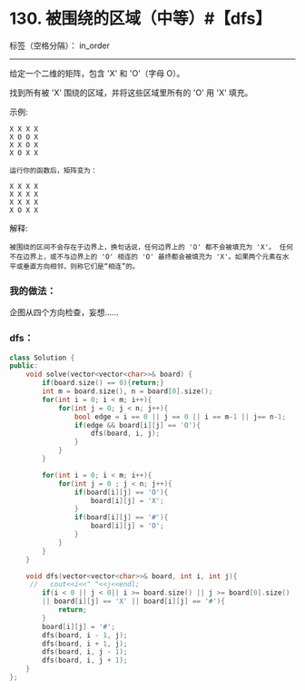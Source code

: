 ﻿# 130. 被围绕的区域（中等）#【dfs】

标签（空格分隔）： in_order

---
给定一个二维的矩阵，包含 'X' 和 'O'（字母 O）。

找到所有被 'X' 围绕的区域，并将这些区域里所有的 'O' 用 'X' 填充。

示例:

    X X X X
    X O O X
    X X O X
    X O X X
    
    运行你的函数后，矩阵变为：
    
    X X X X
    X X X X
    X X X X
    X O X X

解释:

    被围绕的区间不会存在于边界上，换句话说，任何边界上的 'O' 都不会被填充为 'X'。 任何不在边界上，或不与边界上的 'O' 相连的 'O' 最终都会被填充为 'X'。如果两个元素在水平或垂直方向相邻，则称它们是“相连”的。


### 我的做法：  
企图从四个方向检查，妄想……

### dfs：  
```C++
class Solution {
public:
    void solve(vector<vector<char>>& board) {
        if(board.size() == 0){return;}
        int m = board.size(), n = board[0].size();
        for(int i = 0; i < m; i++){
            for(int j = 0; j < n; j++){
                bool edge = i == 0 || j == 0 || i == m-1 || j== n-1;
                if(edge && board[i][j] == 'O'){
                    dfs(board, i, j);
                }
            }
        }

        for(int i = 0; i < m; i++){
            for(int j = 0 ; j < n; j++){
                if(board[i][j] == 'O'){
                    board[i][j] = 'X';
                }
                if(board[i][j] == '#'){
                    board[i][j] = 'O';
                }
            }
        }
    }

    void dfs(vector<vector<char>>& board, int i, int j){
     //   cout<<i<<" "<<j<<endl;
        if(i < 0 || j < 0|| i >= board.size() || j >= board[0].size()
        || board[i][j] == 'X' || board[i][j] == '#'){
            return;
        }
        board[i][j] = '#';
        dfs(board, i - 1, j);
        dfs(board, i + 1, j);
        dfs(board, i, j - 1);
        dfs(board, i, j + 1);
    }
};
```
